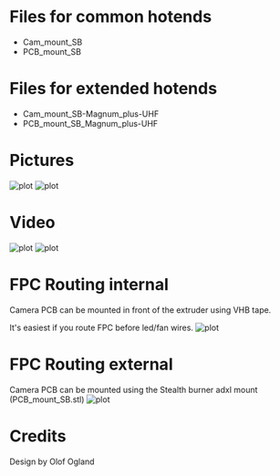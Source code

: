 # Files for common hotends
- Cam_mount_SB
- PCB_mount_SB

# Files for extended hotends
- Cam_mount_SB-Magnum_plus-UHF
- PCB_mount_SB_Magnum_plus-UHF


# Pictures
![plot](./images/render1.png)
![plot](./images/render2.png)

# Video
![plot](./images/render1.png)
![plot](./images/render2.png)

# FPC Routing internal
Camera PCB can be mounted in front of the extruder using VHB tape.

It's easiest if you route FPC before led/fan wires.
![plot](./images/render1.png)


# FPC Routing external
Camera PCB can be mounted using the Stealth burner adxl mount (PCB_mount_SB.stl)
![plot](./images/render2.png)


# Credits
Design by Olof Ogland